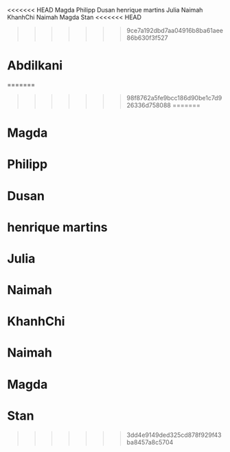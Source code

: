 <<<<<<< HEAD
Magda
Philipp
Dusan
henrique martins
Julia
Naimah
KhanhChi
Naimah
Magda
Stan
<<<<<<< HEAD
>>>>>>> 9ce7a192dbd7aa04916b8ba61aee86b630f3f527
# Abdilkani
=======
>>>>>>> 98f8762a5fe9bcc186d90be1c7d926336d758088
=======
# Magda

# Philipp

# Dusan

# henrique martins

# Julia

# Naimah

# KhanhChi

# Naimah

# Magda

# Stan
>>>>>>> 3dd4e9149ded325cd878f929f43ba8457a8c5704
